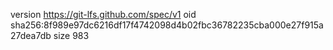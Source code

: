 version https://git-lfs.github.com/spec/v1
oid sha256:8f989e97dc6216df17f4742098d4b02fbc36782235cba000e27f915a27dea7db
size 983
